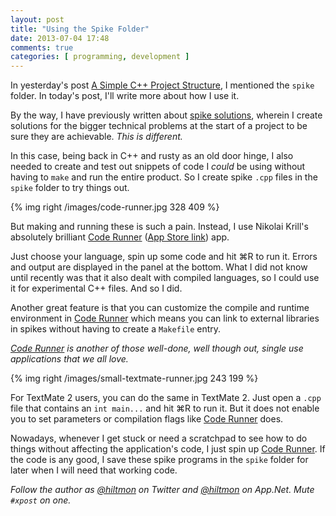 ```yaml
---
layout: post
title: "Using the Spike Folder"
date: 2013-07-04 17:48
comments: true
categories: [ programming, development ]
---
```


In yesterday's post [A Simple C++ Project Structure](http://www.hiltmon.com/blog/2013/07/03/a-simple-c-plus-plus-project-structure/), I mentioned the `spike` folder. In today's post, I'll write more about how I use it.

By the way, I have previously written about [spike solutions](http://www.hiltmon.com/blog/2012/04/06/spike-solutions/), wherein I create solutions for the bigger technical problems at the start of a project to be sure they are achievable. *This is different.*

In this case, being back in C++ and rusty as an old door hinge, I also needed to create and test out snippets of code I *could* be using without having to `make` and run the entire product. So I create spike `.cpp` files in the `spike` folder to try things out.

{% img right /images/code-runner.jpg 328 409 %}

But making and running these is such a pain. Instead, I use Nikolai Krill's absolutely brilliant [Code Runner](http://krillapps.com/coderunner/) ([App Store link](http://click.linksynergy.com/fs-bin/stat?id=V41G*FiMqjc&offerid=146261&type=3&subid=0&tmpid=1826&RD_PARM1=https%253A%252F%252Fitunes.apple.com%252Fus%252Fapp%252Fcoderunner%252Fid433335799%253Fmt%253D12%2526uo%253D4%2526partnerId%253D30)) app.

Just choose your language, spin up some code and hit ⌘R to run it. Errors and output are displayed in the panel at the bottom. What I did not know until recently was that it also dealt with compiled languages, so I could use it for experimental C++ files. And so I did.

Another great feature is that you can customize the compile and runtime environment in [Code Runner](http://click.linksynergy.com/fs-bin/stat?id=V41G*FiMqjc&offerid=146261&type=3&subid=0&tmpid=1826&RD_PARM1=https%253A%252F%252Fitunes.apple.com%252Fus%252Fapp%252Fcoderunner%252Fid433335799%253Fmt%253D12%2526uo%253D4%2526partnerId%253D30) which means you can link to external libraries in spikes without having to create a `Makefile` entry.

*[Code Runner](http://click.linksynergy.com/fs-bin/stat?id=V41G*FiMqjc&offerid=146261&type=3&subid=0&tmpid=1826&RD_PARM1=https%253A%252F%252Fitunes.apple.com%252Fus%252Fapp%252Fcoderunner%252Fid433335799%253Fmt%253D12%2526uo%253D4%2526partnerId%253D30) is another of those well-done, well though out, single use applications that we all love.*

{% img right /images/small-textmate-runner.jpg 243 199 %}

For TextMate 2 users, you can do the same in TextMate 2. Just open a `.cpp` file that contains an `int main...` and hit ⌘R to run it. But it does not enable you to set parameters or compilation flags like [Code Runner](http://click.linksynergy.com/fs-bin/stat?id=V41G*FiMqjc&offerid=146261&type=3&subid=0&tmpid=1826&RD_PARM1=https%253A%252F%252Fitunes.apple.com%252Fus%252Fapp%252Fcoderunner%252Fid433335799%253Fmt%253D12%2526uo%253D4%2526partnerId%253D30) does.

Nowadays, whenever I get stuck or need a scratchpad to see how to do things without affecting the application's code, I just spin up 
[Code Runner](http://click.linksynergy.com/fs-bin/stat?id=V41G*FiMqjc&offerid=146261&type=3&subid=0&tmpid=1826&RD_PARM1=https%253A%252F%252Fitunes.apple.com%252Fus%252Fapp%252Fcoderunner%252Fid433335799%253Fmt%253D12%2526uo%253D4%2526partnerId%253D30). If the code is any good, I save these spike programs in the `spike` folder for later when I will need that working code.

*Follow the author as [@hiltmon](http://twitter.com/hiltmon) on Twitter and [@hiltmon](http://alpha.app.net/hiltmon) on App.Net. Mute `#xpost` on one.*